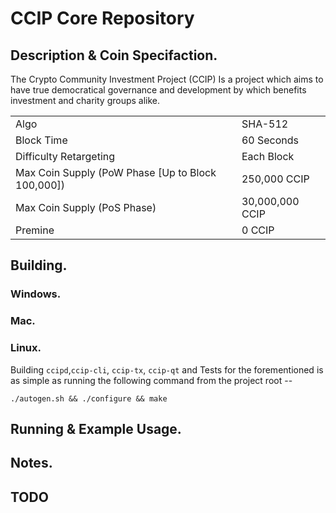 # CCIP Core Repository

## Description & Coin Specifaction.

The Crypto Community Investment Project (CCIP) Is a project which aims to have true democratical governance and development by which benefits investment and charity groups alike.

<table>
<tr><td>Algo</td><td>SHA-512</td></tr>
<tr><td>Block Time</td><td>60 Seconds</td></tr>
<tr><td>Difficulty Retargeting</td><td>Each Block</td></tr>
<tr><td>Max Coin Supply (PoW Phase [Up to Block 100,000])</td><td>250,000 CCIP</td></tr>
<tr><td>Max Coin Supply (PoS Phase)</td><td>30,000,000 CCIP</td></tr>
<tr><td>Premine</td><td>0 CCIP</td></tr>
</table>


## Building.

### Windows.

### Mac.

### Linux.
Building `ccipd`,`ccip-cli`, `ccip-tx`, `ccip-qt` and Tests for the forementioned is as simple as running the following command from the project root --
```
./autogen.sh && ./configure && make
```

## Running & Example Usage.


## Notes.

## TODO
